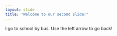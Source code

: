```yaml
---
layout: slide
title: "Welcome to our second slide!"
---
```

I go to school by bus.
Use the left arrow to go back!
